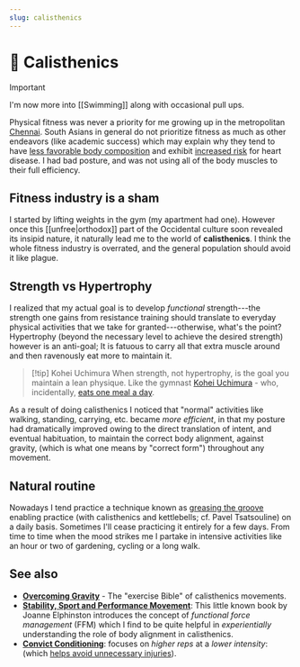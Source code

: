```yaml
---
slug: calisthenics
---
```


# :bicyclist: Calisthenics

>[!IMPORTANT]
>I'm now more into [[Swimming]] along with occasional pull ups.

Physical fitness was never a priority for me growing up in the metropolitan
[Chennai](https://en.wikipedia.org/wiki/Chennai). South Asians in general do not prioritize
fitness as much as other endeavors \(like academic success\) which may explain
why they tend to have [less favorable body
composition](https://www.ncbi.nlm.nih.gov/pmc/articles/PMC4821815/) and exhibit
[increased risk](https://www.masalastudy.org) for heart disease. I had bad
posture, and was not using all of the body muscles to their full efficiency.

## Fitness industry is a sham

I started by lifting weights in the gym \(my apartment had one\). However once this [[unfree|orthodox]] part of the Occidental culture soon revealed its insipid nature, it naturally lead me to the world of **calisthenics**. I think the whole fitness industry is overrated, and the general population should avoid it like plague.

## Strength vs Hypertrophy

I realized that my actual goal is to develop _functional_ strength---the strength one gains from
resistance training should translate to everyday physical activities that we
take for granted---otherwise, what's the point? Hypertrophy \(beyond the necessary level to achieve the
desired strength\) however is an anti-goal; It is fatuous to carry all that
extra muscle around and then ravenously eat more to maintain it.

> [!tip] Kohei Uchimura
> When strength, not hypertrophy, is the goal you maintain a lean physique.
> Like the gymnast [Kohei Uchimura](https://en.wikipedia.org/wiki/K%C5%8Dhei_Uchimura) - who, incidentally, [eats one meal a day][kohei-omad].

[kohei-omad]: https://youtu.be/aEv3n44vPVQ?si=Jzi0Y6efjttSVmyF&t=118

As a result of doing calisthenics I noticed that "normal" activities like walking, 
standing, carrying, etc. became *more efficient*, in that my posture had dramatically improved
owing to the direct translation of intent, and eventual habituation, to maintain the
correct body alignment, against gravity, \(which is what one means by "correct form"\) throughout
any movement.

## Natural routine

Nowadays I tend practice a technique known as [greasing the
groove](https://sealgrinderpt.com/blog/navy-seal-workout/pavels-grease-the-groove-gtg.html/) enabling practice (with calisthenics and kettlebells; cf. Pavel Tsatsouline) on a daily basis. Sometimes I'll cease practicing it entirely for a few days. From time to time when the mood strikes me I partake in intensive activities like an hour or two of gardening, cycling or a long walk.

## See also

* [**Overcoming Gravity**](http://stevenlow.org/overcoming-gravity/) - The
  "exercise Bible" of calisthenics movements.
* [**Stability, Sport and Performance
  Movement**](http://www.jemsmovement.com/product/stability-sport-performance-movement-practical-biomechanics-systematic-training-movement-efficacy-injury-prevention/):
  This little known book by Joanne Elphinston introduces the concept of
  _functional force management_ \(FFM\) which I find to be quite helpful in
  _experientially_ understanding the role of body alignment in calisthenics.
* [**Convict
Conditioning**](https://www.amazon.com/gp/customer-reviews/R2G0WUH73YBFYE): focuses
on _higher reps_ at a _lower intensity_: 
\(which [helps avoid unnecessary injuries](https://old.reddit.com/r/bodyweightfitness/comments/atv610/im_surprised_this_is_not_featured_in_the_rr/#form-t1_eh405onmus)\).

